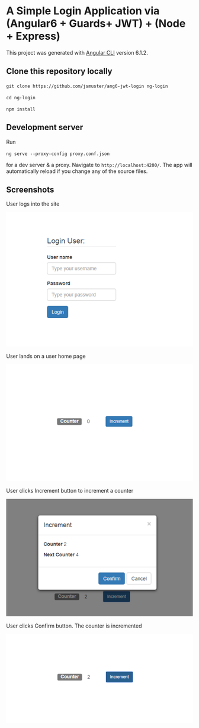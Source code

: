 # A Simple Login Application via (Angular6 + Guards+ JWT) + (Node + Express)

This project was generated with [Angular CLI](https://github.com/angular/angular-cli) version 6.1.2.

## Clone this repository locally
`git clone https://github.com/jsmuster/ang6-jwt-login ng-login`

`cd ng-login`

`npm install`

## Development server

Run 

`ng serve --proxy-config proxy.conf.json` 

for a dev server & a proxy. Navigate to `http://localhost:4200/`. The app will automatically reload if you change any of the source files.

## Screenshots

User logs into the site

![Login Page][login]

User lands on a user home page

![User Home Page][user]

User clicks Increment button to increment a counter

![Increment Action][increment-action]

User clicks Confirm button. The counter is incremented

![Action Result][incremented-result]

[login]: https://raw.githubusercontent.com/jsmuster/ang6-jwt-login/master/src/imgs/login-page.png "Login Page"
[user]: https://raw.githubusercontent.com/jsmuster/ang6-jwt-login/master/src/imgs/user-page.png "User Page"
[increment-action]: https://raw.githubusercontent.com/jsmuster/ang6-jwt-login/master/src/imgs/increment-action.png "Increment Action"
[incremented-result]: https://raw.githubusercontent.com/jsmuster/ang6-jwt-login/master/src/imgs/incremented-result.png "Increment Result"